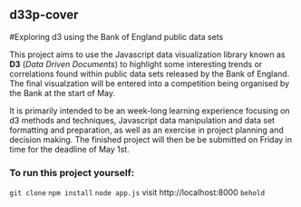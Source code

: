 ## d33p-cover
#Exploring d3 using the Bank of England public data sets

This project aims to use the Javascript data visualization library known as **D3** (*Data Driven Documents*)
to highlight some interesting trends or correlations found within public data sets released by the
Bank of England. The final visualzation will be entered into a competition being organised by the Bank
at the start of May.

It is primarily intended to be an week-long learning experience focusing on d3 methods and techniques,
Javascript data manipulation and data set formatting and preparation, as well as an exercise in project
planning and decision making. The finished project will then be be submitted on Friday in time for the
deadline of May 1st.

### To run this project yourself:

``` git clone ```
``` npm install ```
``` node app.js ```
visit http://localhost:8000
``` behold ```
